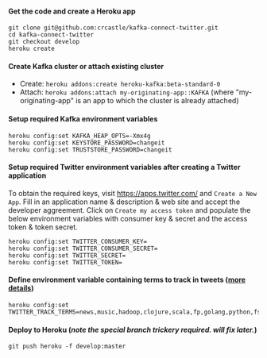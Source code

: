 #### Get the code and create a Heroku app
```
git clone git@github.com:crcastle/kafka-connect-twitter.git
cd kafka-connect-twitter
git checkout develop
heroku create
```

#### Create Kafka cluster or attach existing cluster
- Create: `heroku addons:create heroku-kafka:beta-standard-0`
- Attach: `heroku addons:attach my-originating-app::KAFKA` (where "my-originating-app" is an app to which the cluster is already attached)

#### Setup required Kafka environment variables
```
heroku config:set KAFKA_HEAP_OPTS=-Xmx4g
heroku config:set KEYSTORE_PASSWORD=changeit
heroku config:set TRUSTSTORE_PASSWORD=changeit
```

#### Setup required Twitter environment variables after creating a Twitter application
To obtain the required keys, visit https://apps.twitter.com/ and `Create a New App`. Fill in an application name & description & web site and accept the developer aggreement. Click on `Create my access token` and populate the below environment variables with consumer key & secret and the access token & token secret.
```
heroku config:set TWITTER_CONSUMER_KEY=
heroku config:set TWITTER_CONSUMER_SECRET=
heroku config:set TWITTER_SECRET=
heroku config:set TWITTER_TOKEN=
```

#### Define environment variable containing terms to track in tweets ([more details](https://dev.twitter.com/streaming/overview/request-parameters#track))
```
heroku config:set TWITTER_TRACK_TERMS=news,music,hadoop,clojure,scala,fp,golang,python,fsharp,cpp,java
```

#### Deploy to Heroku (*note the special branch trickery required. will fix later.*)
```
git push heroku -f develop:master
```
